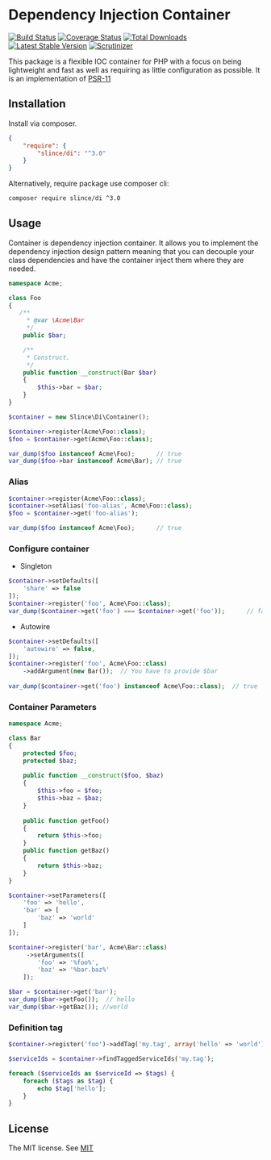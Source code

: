 ﻿# Dependency Injection Container

[![Build Status](https://img.shields.io/travis/slince/di/master.svg?style=flat-square)](https://travis-ci.org/slince/di)
[![Coverage Status](https://img.shields.io/codecov/c/github/slince/di.svg?style=flat-square)](https://codecov.io/github/slince/di)
[![Total Downloads](https://img.shields.io/packagist/dt/slince/di.svg?style=flat-square)](https://packagist.org/packages/slince/di)
[![Latest Stable Version](https://img.shields.io/packagist/v/slince/di.svg?style=flat-square&label=stable)](https://packagist.org/packages/slince/di)
[![Scrutinizer](https://img.shields.io/scrutinizer/g/slince/di.svg?style=flat-square)](https://scrutinizer-ci.com/g/slince/di/?branch=master)

This package is a flexible IOC container for PHP with a focus on being lightweight and fast as well as requiring as little 
configuration as possible. It is an implementation of [PSR-11](https://github.com/container-interop/fig-standards/blob/master/proposed/container.md)

## Installation

Install via composer.

```json
{
    "require": {
        "slince/di": "^3.0"
    }
}
```

Alternatively, require package use composer cli:

```bash
composer require slince/di ^3.0
```

## Usage

Container is dependency injection container. It allows you to implement the dependency injection design pattern meaning that you can decouple your class dependencies and have the container inject them where they are needed.

```php
namespace Acme;

class Foo
{
   /**
     * @var \Acme\Bar
     */
    public $bar;

    /**
     * Construct.
     */
    public function __construct(Bar $bar)
    {
        $this->bar = $bar;
    }
}

$container = new Slince\Di\Container();

$container->register(Acme\Foo::class);
$foo = $container->get(Acme\Foo::class);

var_dump($foo instanceof Acme\Foo);      // true
var_dump($foo->bar instanceof Acme\Bar); // true
```

### Alias

```php
$container->register(Acme\Foo::class);
$container->setAlias('foo-alias', Acme\Foo::class);
$foo = $container->get('foo-alias');

var_dump($foo instanceof Acme\Foo);      // true
```

### Configure container 

- Singleton

```php
$container->setDefaults([
    'share' => false
]);
$container->register('foo', Acme\Foo::class);
var_dump($container->get('foo') === $container->get('foo'));      // false
```

- Autowire

```php
$container->setDefaults([
    'autowire' => false,
]);
$container->register('foo', Acme\Foo::class)
    ->addArgument(new Bar());  // You have to provide $bar
    
var_dump($container->get('foo') instanceof Acme\Foo::class);  // true
```

### Container Parameters

```php
namespace Acme;

class Bar
{
    protected $foo;
    protected $baz;
    
    public function __construct($foo, $baz)
    {
        $this->foo = $foo;
        $this->baz = $baz;
    }
    
    public function getFoo()
    {
        return $this->foo;
    }
    public function getBaz()
    {
        return $this->baz;
    }
}

$container->setParameters([
    'foo' => 'hello',
    'bar' => [
        'baz' => 'world'
    ]
]);

$container->register('bar', Acme\Bar::class)
     ->setArguments([
        'foo' => '%foo%',
        'baz' => '%bar.baz%'
    ]);

$bar = $container->get('bar');
var_dump($bar->getFoo());  // hello
var_dump($bar->getBaz()); //world
```

### Definition tag

```php
$container->register('foo')->addTag('my.tag', array('hello' => 'world'));

$serviceIds = $container->findTaggedServiceIds('my.tag');

foreach ($serviceIds as $serviceId => $tags) {
    foreach ($tags as $tag) {
        echo $tag['hello'];
    }
}
```
## License
 
The MIT license. See [MIT](https://opensource.org/licenses/MIT)